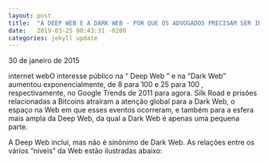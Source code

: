 ```yaml
---
layout: post
title:  "A DEEP WEB E A DARK WEB - POR QUE OS ADVOGADOS PRECISAM SER INFORMADOS "
date:   2019-03-25 00:43:31 -0200
categories: jekyll update
---
```



30 de janeiro de 2015

internet webO interesse público na “ Deep Web ” e na “Dark Web” aumentou exponencialmente, de 8 para 100 e 25 para 100 , respectivamente, no Google Trends de 2011 para agora. Silk Road e prisões relacionadas a Bitcoins atraíram a atenção global para a Dark Web, o espaço na Web em que esses eventos ocorreram, e também para a esfera mais ampla da Deep Web, da qual a Dark Web é apenas uma pequena parte.

A Deep Web inclui, mas não é sinônimo de Dark Web. As relações entre os vários “níveis” da Web estão ilustradas abaixo:
